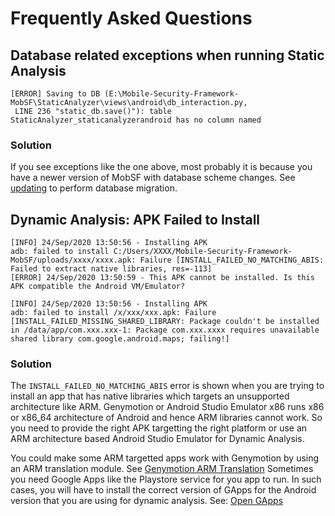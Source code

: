 # Frequently Asked Questions

## Database related exceptions when running Static Analysis

```
[ERROR] Saving to DB (E:\Mobile-Security-Framework-MobSF\StaticAnalyzer\views\android\db_interaction.py,
 LINE 236 "static_db.save()"): table StaticAnalyzer_staticanalyzerandroid has no column named 
```

### Solution

If you see exceptions like the one above, most probably it is because you have a newer version of MobSF with database scheme changes. See [updating](updating.md) to perform database migration.


## Dynamic Analysis: APK Failed to Install


```
[INFO] 24/Sep/2020 13:50:56 - Installing APK
adb: failed to install C:/Users/XXXX/Mobile-Security-Framework-MobSF/uploads/xxxx/xxxx.apk: Failure [INSTALL_FAILED_NO_MATCHING_ABIS: Failed to extract native libraries, res=-113]
[ERROR] 24/Sep/2020 13:50:59 - This APK cannot be installed. Is this APK compatible the Android VM/Emulator?
```

```
[INFO] 24/Sep/2020 13:50:56 - Installing APK
adb: failed to install /x/xxx/xxx.apk: Failure [INSTALL_FAILED_MISSING_SHARED_LIBRARY: Package couldn't be installed in /data/app/com.xxx.xxx-1: Package com.xxx.xxxx requires unavailable shared library com.google.android.maps; failing!]
```

### Solution
The `INSTALL_FAILED_NO_MATCHING_ABIS` error is shown when you are trying to install an app that has native libraries which targets an unsupported architecture like ARM.
Genymotion or Android Studio Emulator x86 runs x86 or x86_64 architecture of Android and hence ARM libraries cannot work. So you need to provide the right APK targetting the right platform or use an ARM architecture based Android Studio Emulator for Dynamic Analysis.


You could make some ARM targetted apps work with Genymotion by using an ARM translation module. See [Genymotion ARM Translation](https://github.com/m9rco/Genymotion_ARM_Translation)
Sometimes you need Google Apps like the Playstore service for you app to run. In such cases, you will have to install the correct version of GApps for the Android version that you are using for dynamic analysis. See: [Open GApps](https://opengapps.org/)
